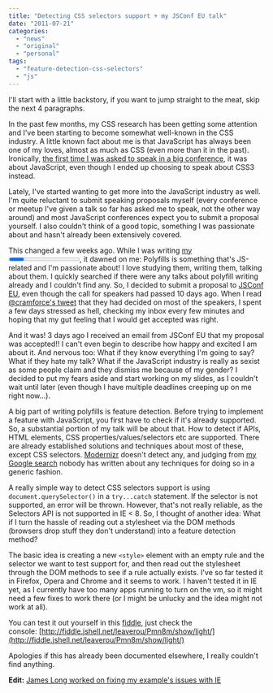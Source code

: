 ```yaml
---
title: "Detecting CSS selectors support + my JSConf EU talk"
date: "2011-07-21"
categories:
  - "news"
  - "original"
  - "personal"
tags:
  - "feature-detection-css-selectors"
  - "js"
---
```


I'll start with a little backstory, if you want to jump straight to the meat, skip the next 4 paragraphs.

In the past few months, my CSS research has been getting some attention and I've been starting to become somewhat well-known in the CSS industry. A little known fact about me is that JavaScript has always been one of my loves, almost as much as CSS (even more than it in the past). Ironically, [the first time I was asked to speak in a big conference](http://front-trends.com/), it was about JavaScript, even though I ended up choosing to speak about CSS3 instead.

Lately, I've started wanting to get more into the JavaScript industry as well. I'm quite reluctant to submit speaking proposals myself (every conference or meetup I've given a talk so far has asked me to speak, not the other way around) and most JavaScript conferences expect you to submit a proposal yourself. I also couldn't think of a good topic, something I was passionate about and hasn't already been extensively covered.

This changed a few weeks ago. While I was writing [my <progress> polyfill](http://lea.verou.me/2011/07/a-polyfill-for-html5-progress-element-the-obsessive-perfectionist-way/), it dawned on me: Polyfills is something that's JS-related and I'm passionate about! I love studying them, writing them, talking about them. I quickly searched if there were any talks about polyfill writing already and I couldn't find any. So, I decided to submit a proposal to [JSConf EU](http://jsconf.eu), even though the call for speakers had passed 10 days ago. When I read [@cramforce's tweet](http://twitter.com/#!/cramforce/status/90737580466896896) that they had decided on most of the speakers, I spent a few days stressed as hell, checking my inbox every few minutes and hoping that my gut feeling that I would get accepted was right.

And it was! 3 days ago I received an email from JSConf EU that my proposal was accepted!! I can't even begin to describe how happy and excited I am about it. And nervous too: What if they know everything I'm going to say? What if they hate my talk? What if the JavaScript industry is really as sexist as some people claim and they dismiss me because of my gender? I decided to put my fears aside and start working on my slides, as I couldn't wait until later (even though I have multiple deadlines creeping up on me right now...).

A big part of writing polyfills is feature detection. Before trying to implement a feature with JavaScript, you first have to check if it's already supported. So, a substantial portion of my talk will be about that. How to detect if APIs, HTML elements, CSS properties/values/selectors etc are supported. There are already established solutions and techniques about most of these, except CSS selectors. [Modernizr](http://www.modernizr.com/) doesn't detect any, and judging from [my Google search](http://www.google.com/webhp?sourceid=chrome-instant&ie=UTF-8&ion=1&nord=1#sclient=psy&hl=en&safe=off&nord=1&site=webhp&source=hp&q=detect%20css%20selector%20support&pbx=1&oq=&aq=&aqi=&aql=&gs_sm=&gs_upl=&fp=39b0a615b729321b&ion=1&ion=1&bav=on.2,or.r_gc.r_pw.&fp=39b0a615b729321b&biw=1280&bih=679&ion=1) nobody has written about any techniques for doing so in a generic fashion.

A really simple way to detect CSS selectors support is using `document.querySelector()` in a `try...catch` statement. If the selector is not supported, an error will be thrown. However, that's not really reliable, as the Selectors API is not supported in IE < 8. So, I thought of another idea: What if I turn the hassle of reading out a stylesheet via the DOM methods (browsers drop stuff they don't understand) into a feature detection method?

The basic idea is creating a new `<style>` element with an empty rule and the selector we want to test support for, and then read out the stylesheet through the DOM methods to see if a rule actually exists. I've so far tested it in Firefox, Opera and Chrome and it seems to work. I haven't tested it in IE yet, as I currently have too many apps running to turn on the vm, so it might need a few fixes to work there (or I might be unlucky and the idea might not work at all).

You can test it out yourself in this [fiddle](http://jsfiddle.net/leaverou/Pmn8m/), just check the console: [http://fiddle.jshell.net/leaverou/Pmn8m/show/light/](http://fiddle.jshell.net/leaverou/Pmn8m/show/light/)

Apologies if this has already been documented elsewhere, I really couldn't find anything.

**Edit:** [James Long worked on fixing my example's issues with IE](http://jsfiddle.net/Skateside/5dKc7/5/)
